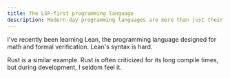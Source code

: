```yaml
---
title: The LSP-first programming language
description: Modern-day programming languages are more than just their source code.
---
```


I've recently been learning Lean, the programming language designed for math and formal verification. Lean's syntax is hard. 

Rust is a similar example. Rust is often criticized for its long compile times, but during development, I seldom feel it. 